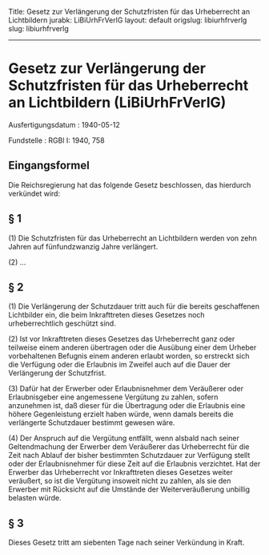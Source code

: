 Title: Gesetz zur Verlängerung der Schutzfristen für das Urheberrecht an Lichtbildern
jurabk: LiBiUrhFrVerlG
layout: default
origslug: libiurhfrverlg
slug: libiurhfrverlg

---

# Gesetz zur Verlängerung der Schutzfristen für das Urheberrecht an Lichtbildern (LiBiUrhFrVerlG)

Ausfertigungsdatum
:   1940-05-12

Fundstelle
:   RGBl I: 1940, 758



## Eingangsformel

Die Reichsregierung hat das folgende Gesetz beschlossen, das hierdurch
verkündet wird:


## § 1

(1) Die Schutzfristen für das Urheberrecht an Lichtbildern werden von
zehn Jahren auf fünfundzwanzig Jahre verlängert.

(2) ...


## § 2

(1) Die Verlängerung der Schutzdauer tritt auch für die bereits
geschaffenen Lichtbilder ein, die beim Inkrafttreten dieses Gesetzes
noch urheberrechtlich geschützt sind.

(2) Ist vor Inkrafttreten dieses Gesetzes das Urheberrecht ganz oder
teilweise einem anderen übertragen oder die Ausübung einer dem Urheber
vorbehaltenen Befugnis einem anderen erlaubt worden, so erstreckt sich
die Verfügung oder die Erlaubnis im Zweifel auch auf die Dauer der
Verlängerung der Schutzfrist.

(3) Dafür hat der Erwerber oder Erlaubnisnehmer dem Veräußerer oder
Erlaubnisgeber eine angemessene Vergütung zu zahlen, sofern anzunehmen
ist, daß dieser für die Übertragung oder die Erlaubnis eine höhere
Gegenleistung erzielt haben würde, wenn damals bereits die verlängerte
Schutzdauer bestimmt gewesen wäre.

(4) Der Anspruch auf die Vergütung entfällt, wenn alsbald nach seiner
Geltendmachung der Erwerber dem Veräußerer das Urheberrecht für die
Zeit nach Ablauf der bisher bestimmten Schutzdauer zur Verfügung
stellt oder der Erlaubnisnehmer für diese Zeit auf die Erlaubnis
verzichtet. Hat der Erwerber das Urheberrecht vor Inkrafttreten dieses
Gesetzes weiter veräußert, so ist die Vergütung insoweit nicht zu
zahlen, als sie den Erwerber mit Rücksicht auf die Umstände der
Weiterveräußerung unbillig belasten würde.


## § 3

Dieses Gesetz tritt am siebenten Tage nach seiner Verkündung in Kraft.

